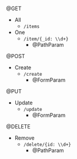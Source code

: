 

@GET
  - All
    - `/items`
  - One
    - `/item/{_id: \\d+}`
      - @PathParam

@POST
  - Create
    - `/create`
      - @FormParam

@PUT
  - Update
    - `/update`
      - @FormParam

@DELETE
  - Remove
    - `/delete/{id: \\d+}`
      - @PathParam